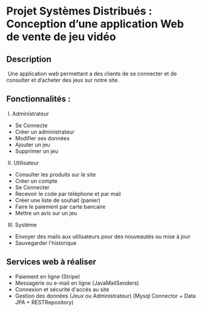 # Projet Systèmes Distribués : Conception d’une application Web de vente de jeu vidéo

## Description

​ Une application web permettant a des clients de se connecter et de consulter et d’acheter des jeux sur notre site.

## Fonctionnalités :

​ I. Administrateur

* Se Connecte
* Créer un administrateur
* Modifier ses données
* Ajouter un jeu
* Supprimer un jeu

​ II. Utilisateur

* Consulter les produits sur le site
* Créer un compte
* Se Connecter
* Recevoir le code par téléphone et par mail
* Créer une liste de souhait (panier)
* Faire le paiement par carte bancaire
* Mettre un avis sur un jeu 

​ III. Système

* Envoyer des mails aux utilisateurs pour des nouveautés ou mise à jour
* Sauvegarder l'historique


## Services web à réaliser

* Paiement en ligne (Stripe)
* Messagerie ou e-mail en ligne (JavaMailSenders)
* Connexion et sécurité d'accès au site
* Gestion des données (Jeux ou Administrateur) (Mysql Connector + Data JPA + RESTRepository)

